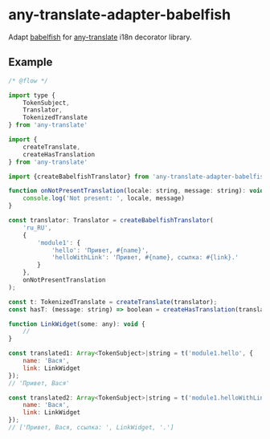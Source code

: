 # any-translate-adapter-babelfish

Adapt [babelfish](https://github.com/nodeca/babelfish) for [any-translate](https://github.com/zerkalica/any-translate) i18n decorator library.

## Example

```js
/* @flow */

import type {
    TokenSubject,
    Translator,
    TokenizedTranslate
} from 'any-translate'

import {
    createTranslate,
    createHasTranslation
} from 'any-translate'

import {createBabelfishTranslator} from 'any-translate-adapter-babelfish'

function onNotPresentTranslation(locale: string, message: string): void {
    console.log('Not present: ', locale, message)
}

const translator: Translator = createBabelfishTranslator(
    'ru_RU',
    {
        'module1': {
            'hello': 'Привет, #{name}',
            'helloWithLink': 'Привет, #{name}, ссылка: #{link}.'
        }
    },
    onNotPresentTranslation
);

const t: TokenizedTranslate = createTranslate(translator);
const hasT: (message: string) => boolean = createHasTranslation(translator);

function LinkWidget(some: any): void {
    //
}

const translated1: Array<TokenSubject>|string = t('module1.hello', {
    name: 'Вася',
    link: LinkWidget
});
// 'Привет, Вася'

const translated2: Array<TokenSubject>|string = t('module1.helloWithLink', {
    name: 'Вася',
    link: LinkWidget
});
// ['Привет, Вася, ссылка: ', LinkWidget, '.']
```

